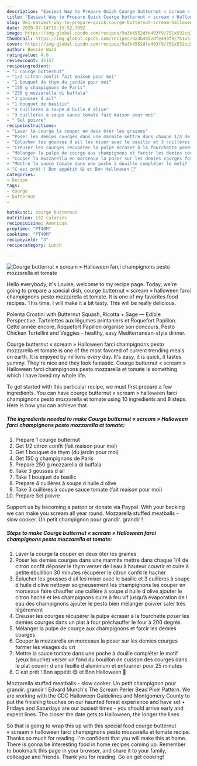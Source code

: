 ```yaml
---
description: "Easiest Way to Prepare Quick Courge butternut « scream » Halloween farci champignons pesto mozzarella et tomate"
title: "Easiest Way to Prepare Quick Courge butternut « scream » Halloween farci champignons pesto mozzarella et tomate"
slug: 961-easiest-way-to-prepare-quick-courge-butternut-scream-halloween-farci-champignons-pesto-mozzarella-et-tomate
date: 2020-07-14T15:15:52.709Z
image: https://img-global.cpcdn.com/recipes/9a3b4552dfe493f9/751x532cq70/courge-butternut-scream-halloween-farci-champignons-pesto-mozzarella-et-tomate-photo-principale-de-la-recette.jpg
thumbnail: https://img-global.cpcdn.com/recipes/9a3b4552dfe493f9/751x532cq70/courge-butternut-scream-halloween-farci-champignons-pesto-mozzarella-et-tomate-photo-principale-de-la-recette.jpg
cover: https://img-global.cpcdn.com/recipes/9a3b4552dfe493f9/751x532cq70/courge-butternut-scream-halloween-farci-champignons-pesto-mozzarella-et-tomate-photo-principale-de-la-recette.jpg
author: Bessie Ward
ratingvalue: 4.6
reviewcount: 45157
recipeingredient:
- "1 courge butternut"
- "1/2 citron confit fait maison pour moi"
- "1 bouquet de thym du jardin pour moi"
- "150 g champignons de Paris"
- "250 g mozzarella di buffala"
- "3 gousses d ail"
- "1 bouquet de basilic"
- "4 cuillères à soupe d huile d olive"
- "3 cuillères à soupe sauce tomate fait maison pour moi"
- " Sel poivre"
recipeinstructions:
- "Laver la courge la couper en deux ôter les graines"
- "Poser les demies courges dans une marmite mettre dans chaque 1/4 de citron confit déposer le thym verser de l eau à hauteur couvrir et cuire à petite ébullition 30 minutes récupérer le citron confit le hacher"
- "Éplucher les gousses d ail les mixer avec le basilic et 3 cuillères à soupe d huile d olive nettoyer soigneusement les champignons les couper en morceaux faire chauffer une cuillère à soupe d huile d olive ajouter le citron haché et les champignons cuire à feu vif jusqu’à évaporation de l eau des champignons ajouter le pesto bien mélanger poivrer saler très légèrement"
- "Creuser les courges récupérer la pulpe écraser à la fourchette poser les demies courges dans un plat à four préchauffer le four à 200 degrés"
- "Mélanger la pulpe de courge aux champignons et farcir les demies courges"
- "Couper la mozzarella en morceaux la poser sur les demies courges former les visages du cri"
- "Mettre la sauce tomate dans une poche à douille compléter le motif (yeux bouche) verser un fond du bouillon de cuisson des courges dans le plat couvrir d une feuille d aluminium et enfourner pour 25 minutes"
- "C est prêt ! Bon appétit 😋 et Bon Halloween 🎃"
categories:
- Recipe
tags:
- courge
- butternut
- 

katakunci: courge butternut  
nutrition: 132 calories
recipecuisine: American
preptime: "PT40M"
cooktime: "PT40M"
recipeyield: "3"
recipecategory: Lunch

---
```



![Courge butternut « scream » Halloween farci champignons pesto mozzarella et tomate](https://img-global.cpcdn.com/recipes/9a3b4552dfe493f9/751x532cq70/courge-butternut-scream-halloween-farci-champignons-pesto-mozzarella-et-tomate-photo-principale-de-la-recette.jpg)

Hello everybody, it's Louise, welcome to my recipe page. Today, we're going to prepare a special dish, courge butternut « scream » halloween farci champignons pesto mozzarella et tomate. It is one of my favorites food recipes. This time, I will make it a bit tasty. This will be really delicious.

Polenta Crostini with Butternut Squash, Ricotta + Sage — Edible Perspective. Tartelettes aux légumes printaniers et Roquefort Papillon. Cette année encore, Roquefort Papillon organise son concours. Pesto Chicken Tortellini and Veggies - healthy, easy Mediterranean-style dinner.

Courge butternut « scream » Halloween farci champignons pesto mozzarella et tomate is one of the most favored of current trending meals on earth. It is enjoyed by millions every day. It's easy, it is quick, it tastes yummy. They're nice and they look fantastic. Courge butternut « scream » Halloween farci champignons pesto mozzarella et tomate is something which I have loved my whole life.


To get started with this particular recipe, we must first prepare a few ingredients. You can have courge butternut « scream » halloween farci champignons pesto mozzarella et tomate using 10 ingredients and 8 steps. Here is how you can achieve that.

<!--inarticleads1-->

##### The ingredients needed to make Courge butternut « scream » Halloween farci champignons pesto mozzarella et tomate:

1. Prepare 1 courge butternut
1. Get 1/2 citron confit (fait maison pour moi)
1. Get 1 bouquet de thym (du jardin pour moi)
1. Get 150 g champignons de Paris
1. Prepare 250 g mozzarella di buffala
1. Take 3 gousses d ail
1. Take 1 bouquet de basilic
1. Prepare 4 cuillères à soupe d huile d olive
1. Take 3 cuillères à soupe sauce tomate (fait maison pour moi)
1. Prepare  Sel poivre


Support us by becoming a patron or donate via Paypal. With your backing we can make you scream all year round. Mozzarella stuffed meatballs - slow cooker. Un petit champignon pour grandir. grandir ! 

<!--inarticleads2-->

##### Steps to make Courge butternut « scream » Halloween farci champignons pesto mozzarella et tomate:

1. Laver la courge la couper en deux ôter les graines
1. Poser les demies courges dans une marmite mettre dans chaque 1/4 de citron confit déposer le thym verser de l eau à hauteur couvrir et cuire à petite ébullition 30 minutes récupérer le citron confit le hacher
1. Éplucher les gousses d ail les mixer avec le basilic et 3 cuillères à soupe d huile d olive nettoyer soigneusement les champignons les couper en morceaux faire chauffer une cuillère à soupe d huile d olive ajouter le citron haché et les champignons cuire à feu vif jusqu’à évaporation de l eau des champignons ajouter le pesto bien mélanger poivrer saler très légèrement
1. Creuser les courges récupérer la pulpe écraser à la fourchette poser les demies courges dans un plat à four préchauffer le four à 200 degrés
1. Mélanger la pulpe de courge aux champignons et farcir les demies courges
1. Couper la mozzarella en morceaux la poser sur les demies courges former les visages du cri
1. Mettre la sauce tomate dans une poche à douille compléter le motif (yeux bouche) verser un fond du bouillon de cuisson des courges dans le plat couvrir d une feuille d aluminium et enfourner pour 25 minutes
1. C est prêt ! Bon appétit 😋 et Bon Halloween 🎃


Mozzarella stuffed meatballs - slow cooker. Un petit champignon pour grandir. grandir ! Edvard Munch&#39;s The Scream Perler Bead Pixel Pattern. We are working with the CDC Halloween Guidelines and Montgomery County to put the finishing touches on our haunted forest experience and have set • Fridays and Saturdays are our busiest times - you should arrive early and expect lines. The closer the date gets to Halloween, the longer the lines. 

So that is going to wrap this up with this special food courge butternut « scream » halloween farci champignons pesto mozzarella et tomate recipe. Thanks so much for reading. I'm confident that you will make this at home. There is gonna be interesting food in home recipes coming up. Remember to bookmark this page in your browser, and share it to your family, colleague and friends. Thank you for reading. Go on get cooking!
